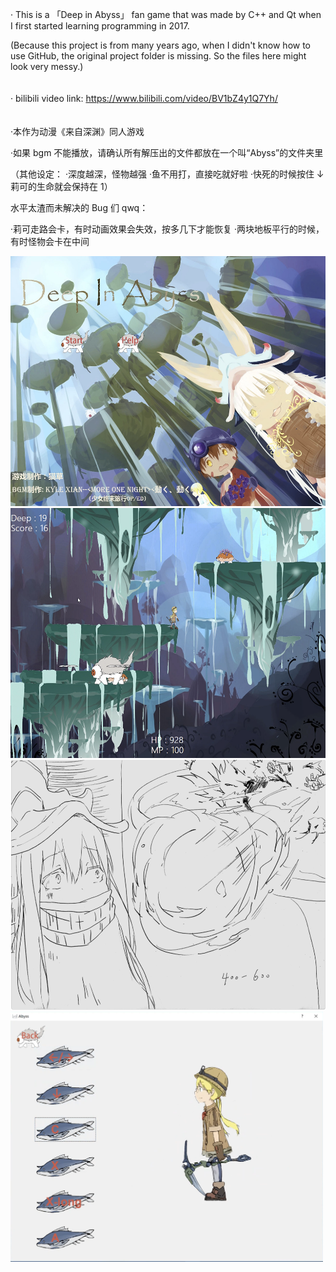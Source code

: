 · This is a 「Deep in Abyss」 fan game that was made by C++ and Qt when I first started learning programming in 2017.

(Because this project is from many years ago, when I didn't know how to use GitHub, the original project folder is missing. So the files here might look very messy.)
<br>
<br>
<br>
· bilibili video link: https://www.bilibili.com/video/BV1bZ4y1Q7Yh/
<br>
<br>
<br>
·本作为动漫《来自深渊》同人游戏

·如果 bgm 不能播放，请确认所有解压出的文件都放在一个叫“Abyss”的文件夹里

（其他设定：
·深度越深，怪物越强
·鱼不用打，直接吃就好啦
·快死的时候按住 ↓ 莉可的生命就会保持在 1）

水平太渣而未解决的 Bug 们 qwq：

·莉可走路会卡，有时动画效果会失效，按多几下才能恢复
·两块地板平行的时候，有时怪物会卡在中间

<img src="readme_imgs/截屏2023-07-12 18.54.46.png"  height="400">

<img src="readme_imgs/截屏2023-07-12 18.56.42.png"  height="400">
<img src="readme_imgs/截屏2023-07-12 18.58.12.png"  height="400">
<img src="readme_imgs/截屏2023-07-12 18.54.14.png"  height="400">
